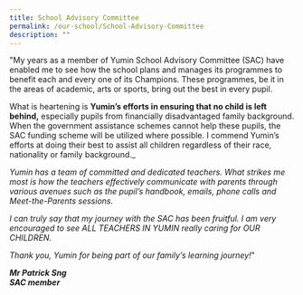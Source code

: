 ```yaml
---
title: School Advisory Committee
permalink: /our-school/School-Advisory-Committee
description: ""
---
```

"My years as a member of Yumin School Advisory Committee (SAC) have enabled me to see how the school plans and manages its programmes to benefit each and every one of its Champions. These programmes, be it in the areas of academic, arts or sports, bring out the best in every pupil.  
  
What is heartening is **Yumin’s efforts in ensuring that no child is left behind,** especially pupils from financially disadvantaged family background. When the government assistance schemes cannot help these pupils, the SAC funding scheme will be utilized where possible. I commend Yumin’s efforts at doing their best to assist all children regardless of their race, nationality or family background._

_Yumin has a team of committed and dedicated teachers. What strikes me most is how the teachers effectively communicate with parents through various avenues such as the pupil’s handbook, emails, phone calls and Meet-the-Parents sessions._

_I can truly say that my journey with the SAC has been fruitful. I am very encouraged to see ALL TEACHERS IN YUMIN really caring for OUR CHILDREN._

_Thank you, Yumin for being part of our family’s learning journey!_"
  
_**Mr Patrick Sng  
SAC member**_